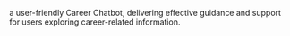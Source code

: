 a user-friendly Career Chatbot, delivering effective guidance and support for users exploring career-related information.
